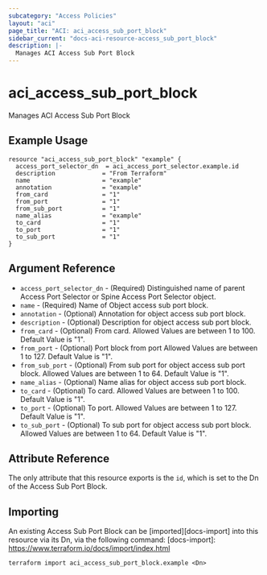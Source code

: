 ```yaml
---
subcategory: "Access Policies"
layout: "aci"
page_title: "ACI: aci_access_sub_port_block"
sidebar_current: "docs-aci-resource-access_sub_port_block"
description: |-
  Manages ACI Access Sub Port Block
---
```


# aci_access_sub_port_block #

Manages ACI Access Sub Port Block

## Example Usage ##

```hcl
resource "aci_access_sub_port_block" "example" {
  access_port_selector_dn  = aci_access_port_selector.example.id
  description             = "From Terraform"
  name                    = "example"
  annotation              = "example"
  from_card               = "1"
  from_port               = "1"
  from_sub_port           = "1"
  name_alias              = "example"
  to_card                 = "1"
  to_port                 = "1"
  to_sub_port             = "1"
}
```

## Argument Reference ##

* `access_port_selector_dn` - (Required) Distinguished name of parent Access Port Selector or Spine Access Port Selector object.
* `name` - (Required) Name of Object access sub port block.
* `annotation` - (Optional) Annotation for object access sub port block.
* `description` - (Optional) Description for object access sub port block.
* `from_card` - (Optional) From card.
  Allowed Values are between 1 to 100. Default Value is "1".
* `from_port` - (Optional) Port block from port
  Allowed Values are between 1 to 127. Default Value is "1".
* `from_sub_port` - (Optional) From sub port for object access sub port block.
  Allowed Values are between 1 to 64. Default Value is "1".
* `name_alias` - (Optional) Name alias for object access sub port block.
* `to_card` - (Optional) To card.
  Allowed Values are between 1 to 100. Default Value is "1".
* `to_port` - (Optional) To port.
 Allowed Values are between 1 to 127. Default Value is "1".
* `to_sub_port` - (Optional) To sub port for object access sub port block.
  Allowed Values are between 1 to 64. Default Value is "1".


## Attribute Reference

The only attribute that this resource exports is the `id`, which is set to the
Dn of the Access Sub Port Block.

## Importing ##

An existing Access Sub Port Block can be [imported][docs-import] into this resource via its Dn, via the following command:
[docs-import]: https://www.terraform.io/docs/import/index.html

```
terraform import aci_access_sub_port_block.example <Dn>
```
